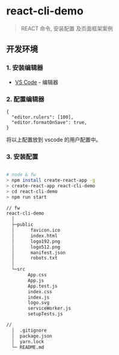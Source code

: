 # react-cli-demo

> REACT  命令, 安装配置 及页面框架案例

## 开发环境

### 1. 安装编辑器

- [VS Code](https://code.visualstudio.com/) - 编辑器

### 2. 配置编辑器

```jsonc
{
  "editor.rulers": [100],
  "editor.formatOnSave": true,
}
```

将以上配置放到 vscode 的用户配置中。

### 3. 安装配置

```bash

# node & fw
> npm install create-react-app -g
> create-react-app react-cli-demo
> cd react-cli-demo
> npm run start

// fw
react-cli-demo
  │
  ├─public
  │      favicon.ico
  │      index.html
  │      logo192.png
  │      logo512.png
  │      manifest.json
  │      robots.txt
  │      
  └─src
        App.css
        App.js
        App.test.js
        index.css
        index.js
        logo.svg
        serviceWorker.js
        setupTests.js

//
  │  .gitignore
  │  package.json
  │  yarn.lock
  └─ README.md

```